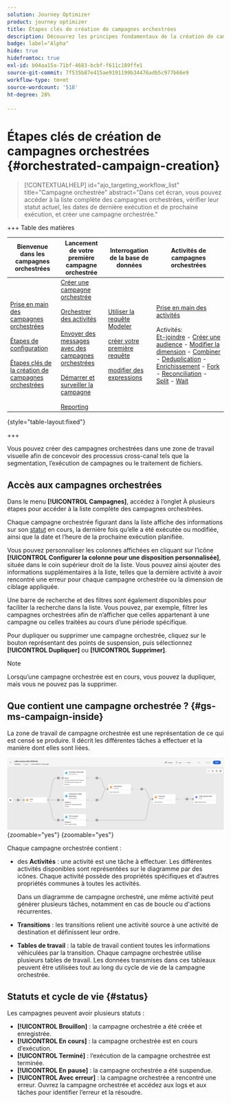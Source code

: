 ```yaml
---
solution: Journey Optimizer
product: journey optimizer
title: Étapes clés de création de campagnes orchestrées
description: Découvrez les principes fondamentaux de la création de campagnes orchestrées avec Adobe Journey Optimizer
badge: label="Alpha"
hide: true
hidefromtoc: true
exl-id: b04aa15a-71bf-4683-bcbf-f611c189ffe1
source-git-commit: 7f535b87e415ae9191199b34476adb5c977b66e9
workflow-type: tm+mt
source-wordcount: '518'
ht-degree: 28%

---
```



# Étapes clés de création de campagnes orchestrées {#orchestrated-campaign-creation}

>[!CONTEXTUALHELP]
>id="ajo_targeting_workflow_list"
>title="Campagne orchestrée"
>abstract="Dans cet écran, vous pouvez accéder à la liste complète des campagnes orchestrées, vérifier leur statut actuel, les dates de dernière exécution et de prochaine exécution, et créer une campagne orchestrée."

+++ Table des matières

| Bienvenue dans les campagnes orchestrées | Lancement de votre première campagne orchestrée | Interrogation de la base de données | Activités de campagnes orchestrées |
|---|---|---|---|
| [Prise en main des campagnes orchestrées](gs-orchestrated-campaigns.md)<br/><br/>[Étapes de configuration](configuration-steps.md)<br/><br/>[Étapes clés de la création de campagnes orchestrées](gs-campaign-creation.md) | [Créer une campagne orchestrée](create-orchestrated-campaign.md)<br/><br/>[Orchestrer des activités](orchestrate-activities.md)<br/><br/>[Envoyer des messages avec des campagnes orchestrées](send-messages.md)<br/><br/>[Démarrer et surveiller la campagne](start-monitor-campaigns.md)<br/><br/>[Reporting](reporting-campaigns.md) | [Utiliser la requête Modeler](orchestrated-query-modeler.md)<br/><br/>[créer votre première requête](build-query.md)<br/><br/>[modifier des expressions](edit-expressions.md) | [Prise en main des activités](activities/about-activities.md)<br/><br/>Activités:<br/>[Et-joindre](activities/and-join.md) - [Créer une audience](activities/build-audience.md) - [Modifier la dimension](activities/change-dimension.md) - [Combiner](activities/combine.md) - [Deduplication](activities/deduplication.md) - [Enrichissement](activities/enrichment.md) - [Fork](activities/fork.md) - [Reconciliation](activities/reconciliation.md) - [Split](activities/split.md) - [Wait](activities/wait.md) |

{style="table-layout:fixed"}

+++

Vous pouvez créer des campagnes orchestrées dans une zone de travail visuelle afin de concevoir des processus cross-canal tels que la segmentation, l’exécution de campagnes ou le traitement de fichiers.

## Accès aux campagnes orchestrées

Dans le menu **[!UICONTROL Campagnes]**, accédez à l’onglet À plusieurs étapes pour accéder à la liste complète des campagnes orchestrées.

Chaque campagne orchestrée figurant dans la liste affiche des informations sur son [statut](#status) en cours, la dernière fois qu’elle a été exécutée ou modifiée, ainsi que la date et l’heure de la prochaine exécution planifiée.

Vous pouvez personnaliser les colonnes affichées en cliquant sur l’icône **[!UICONTROL Configurer la colonne pour une disposition personnalisée]**, située dans le coin supérieur droit de la liste. Vous pouvez ainsi ajouter des informations supplémentaires à la liste, telles que la dernière activité à avoir rencontré une erreur pour chaque campagne orchestrée ou la dimension de ciblage appliquée.

Une barre de recherche et des filtres sont également disponibles pour faciliter la recherche dans la liste. Vous pouvez, par exemple, filtrer les campagnes orchestrées afin de n’afficher que celles appartenant à une campagne ou celles traitées au cours d’une période spécifique.

Pour dupliquer ou supprimer une campagne orchestrée, cliquez sur le bouton représentant des points de suspension, puis sélectionnez **[!UICONTROL Dupliquer]** ou **[!UICONTROL Supprimer]**.

>[!NOTE]
>
>Lorsqu’une campagne orchestrée est en cours, vous pouvez la dupliquer, mais vous ne pouvez pas la supprimer.

## Que contient une campagne orchestrée ? {#gs-ms-campaign-inside}

La zone de travail de campagne orchestrée est une représentation de ce qui est censé se produire. Il décrit les différentes tâches à effectuer et la manière dont elles sont liées.

![](assets/workflow-example.png){zoomable="yes"} {zoomable="yes"}

Chaque campagne orchestrée contient :

* des **Activités** : une activité est une tâche à effectuer. Les différentes activités disponibles sont représentées sur le diagramme par des icônes. Chaque activité possède des propriétés spécifiques et d’autres propriétés communes à toutes les activités.

  Dans un diagramme de campagne orchestré, une même activité peut générer plusieurs tâches, notamment en cas de boucle ou d&#39;actions récurrentes.

* **Transitions** : les transitions relient une activité source à une activité de destination et définissent leur ordre.

* **Tables de travail** : la table de travail contient toutes les informations véhiculées par la transition. Chaque campagne orchestrée utilise plusieurs tables de travail. Les données transmises dans ces tableaux peuvent être utilisées tout au long du cycle de vie de la campagne orchestrée.

## Statuts et cycle de vie {#status}

Les campagnes peuvent avoir plusieurs statuts :

* **[!UICONTROL Brouillon]** : la campagne orchestrée a été créée et enregistrée.
* **[!UICONTROL En cours]** : la campagne orchestrée est en cours d’exécution.
* **[!UICONTROL Terminé]** : l’exécution de la campagne orchestrée est terminée.
* **[!UICONTROL En pause]** : la campagne orchestrée a été suspendue.
* **[!UICONTROL Avec erreur]** : la campagne orchestrée a rencontré une erreur. Ouvrez la campagne orchestrée et accédez aux logs et aux tâches pour identifier l’erreur et la résoudre.
